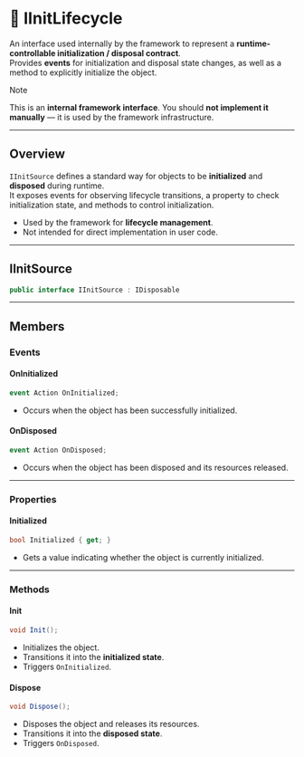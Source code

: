 # 🧩 IInitLifecycle

An interface used internally by the framework to represent a **runtime-controllable initialization / disposal contract**.  
Provides **events** for initialization and disposal state changes, as well as a method to explicitly initialize the object.

> [!NOTE]
> This is an **internal framework interface**. You should **not implement it manually** — it is used by the framework infrastructure.

---

## Overview
`IInitSource` defines a standard way for objects to be **initialized** and **disposed** during runtime.  
It exposes events for observing lifecycle transitions, a property to check initialization state, and methods to control initialization.

- Used by the framework for **lifecycle management**.
- Not intended for direct implementation in user code.

---

## IInitSource
```csharp
public interface IInitSource : IDisposable
```

---

## Members

### Events

#### OnInitialized
```csharp
event Action OnInitialized;
```
- Occurs when the object has been successfully initialized.

#### OnDisposed
```csharp
event Action OnDisposed;
```
- Occurs when the object has been disposed and its resources released.

---

### Properties

#### Initialized
```csharp
bool Initialized { get; }
```
- Gets a value indicating whether the object is currently initialized.

---

### Methods

#### Init
```csharp
void Init();
```
- Initializes the object.
- Transitions it into the **initialized state**.
- Triggers `OnInitialized`.

#### Dispose
```csharp
void Dispose();
```
- Disposes the object and releases its resources.
- Transitions it into the **disposed state**.
- Triggers `OnDisposed`.  

